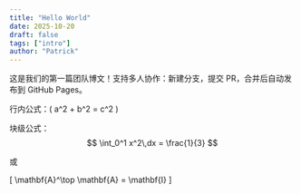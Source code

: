 ```yaml
---
title: "Hello World"
date: 2025-10-20
draft: false
tags: ["intro"]
author: "Patrick"
---
```


这是我们的第一篇团队博文！支持多人协作：新建分支，提交 PR，合并后自动发布到 GitHub Pages。

行内公式：\( a^2 + b^2 = c^2 \)

块级公式：
$$
\int_0^1 x^2\,dx = \frac{1}{3}
$$

或

\[
\mathbf{A}^\top \mathbf{A} = \mathbf{I}
\]
